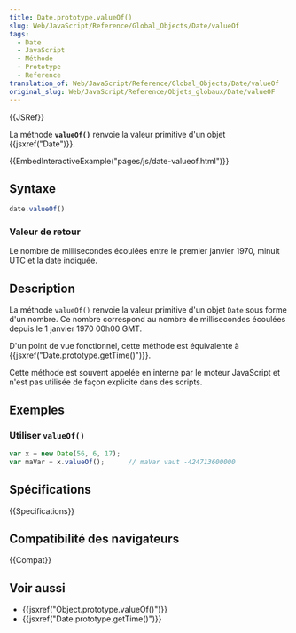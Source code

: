 ```yaml
---
title: Date.prototype.valueOf()
slug: Web/JavaScript/Reference/Global_Objects/Date/valueOf
tags:
  - Date
  - JavaScript
  - Méthode
  - Prototype
  - Reference
translation_of: Web/JavaScript/Reference/Global_Objects/Date/valueOf
original_slug: Web/JavaScript/Reference/Objets_globaux/Date/valueOF
---
```


{{JSRef}}

La méthode **`valueOf()`** renvoie la valeur primitive d'un objet {{jsxref("Date")}}.

{{EmbedInteractiveExample("pages/js/date-valueof.html")}}

## Syntaxe

```js
date.valueOf()
```

### Valeur de retour

Le nombre de millisecondes écoulées entre le premier janvier 1970, minuit UTC et la date indiquée.

## Description

La méthode `valueOf()` renvoie la valeur primitive d'un objet `Date` sous forme d'un nombre. Ce nombre correspond au nombre de millisecondes écoulées depuis le 1 janvier 1970 00h00 GMT.

D'un point de vue fonctionnel, cette méthode est équivalente à {{jsxref("Date.prototype.getTime()")}}.

Cette méthode est souvent appelée en interne par le moteur JavaScript et n'est pas utilisée de façon explicite dans des scripts.

## Exemples

### Utiliser `valueOf()`

```js
var x = new Date(56, 6, 17);
var maVar = x.valueOf();      // maVar vaut -424713600000
```

## Spécifications

{{Specifications}}

## Compatibilité des navigateurs

{{Compat}}

## Voir aussi

- {{jsxref("Object.prototype.valueOf()")}}
- {{jsxref("Date.prototype.getTime()")}}
